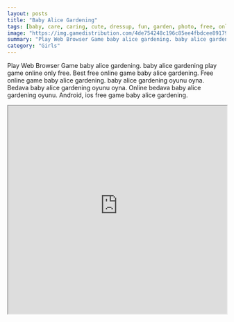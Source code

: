 ```yaml
---
layout: posts
title: "Baby Alice Gardening"
tags: [baby, care, caring, cute, dressup, fun, garden, photo, free, online, games, oyna, game, free, games, play, play, games]
image: "https://img.gamedistribution.com/4de754248c196c85ee4fbdcee89179bd.jpg"
summary: "Play Web Browser Game baby alice gardening. baby alice gardening play game online only free. Best free online game baby alice gardening. Free online game baby alice gardening. baby alice gardening oyunu oyna. Bedava baby alice gardening oyunu oyna. Online bedava baby alice gardening oyunu. Android, ios free game baby alice gardening."
category: "Girls"
---
```


Play Web Browser Game baby alice gardening. baby alice gardening play game online only free. Best free online game baby alice gardening. Free online game baby alice gardening. baby alice gardening oyunu oyna. Bedava baby alice gardening oyunu oyna. Online bedava baby alice gardening oyunu. Android, ios free game baby alice gardening.

<iframe width="100%" height="480px;" src="https://flash.gamedistribution.com?game=4de754248c196c85ee4fbdcee89179bd"></iframe>